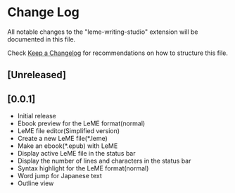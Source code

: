 # Change Log

All notable changes to the "leme-writing-studio" extension will be documented in this file.

Check [Keep a Changelog](http://keepachangelog.com/) for recommendations on how to structure this file.

## [Unreleased]

## [0.0.1]

- Initial release
- Ebook preview for the LeME format(normal)
- LeME file editor(Simplified version)
- Create a new LeME file(*.leme)
- Make an ebook(*.epub) with LeME
- Display active LeME file in the status bar
- Display the number of lines and characters in the status bar
- Syntax highlight for the LeME format(normal)
- Word jump for Japanese text 
- Outline view
